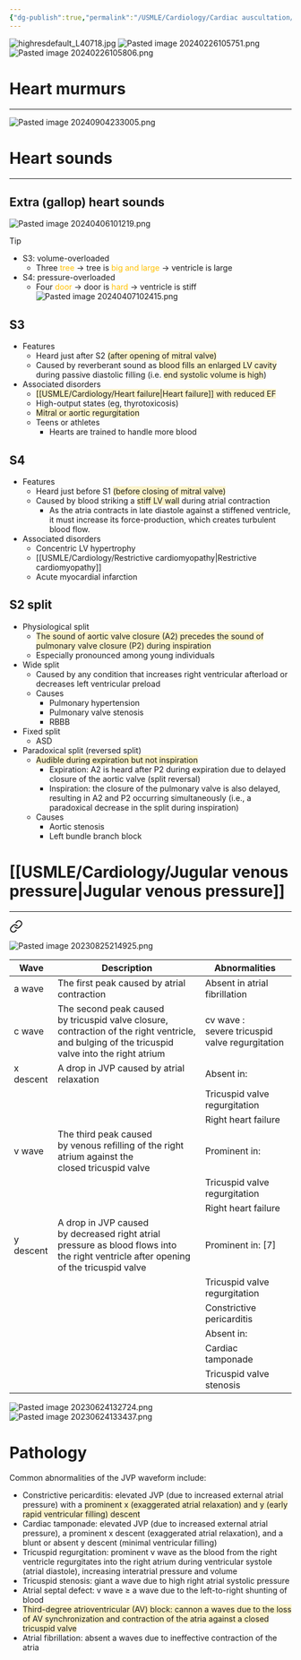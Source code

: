 ```yaml
---
{"dg-publish":true,"permalink":"/USMLE/Cardiology/Cardiac auscultation/","tags":["t1"]}
---
```


![highresdefault_L40718.jpg](/img/user/appendix/highresdefault_L40718.jpg)
![Pasted image 20240226105751.png](/img/user/appendix/Pasted%20image%2020240226105751.png)
![Pasted image 20240226105806.png](/img/user/appendix/Pasted%20image%2020240226105806.png)
# Heart murmurs
---
![Pasted image 20240904233005.png](/img/user/appendix/Pasted%20image%2020240904233005.png)

# Heart sounds
---
## Extra (gallop) heart sounds
![Pasted image 20240406101219.png](/img/user/appendix/Pasted%20image%2020240406101219.png)
>[!tip] 
>- S3: volume-overloaded
>	- Three <font color="#ffc000">tree</font> → tree is <font color="#ffc000">big and large</font> → ventricle is large
>- S4: pressure-overloaded
>	- Four <font color="#ffc000">door</font> → door is <font color="#ffc000">hard</font> → ventricle is stiff![Pasted image 20240407102415.png](/img/user/appendix/Pasted%20image%2020240407102415.png)
## S3
- Features
	- Heard just after S2 <span style="background:rgba(240, 200, 0, 0.2)">(after opening of mitral valve)</span>
	- Caused by reverberant sound as <span style="background:rgba(240, 200, 0, 0.2)">blood fills an enlarged LV cavity</span> during passive diastolic filling (i.e. <span style="background:rgba(240, 200, 0, 0.2)">end systolic volume is high</span>)
- Associated disorders
	- <span style="background:rgba(240, 200, 0, 0.2)">[[USMLE/Cardiology/Heart failure\|Heart failure]] with reduced EF</span>
	- High-output states (eg, thyrotoxicosis)
	- <span style="background:rgba(240, 200, 0, 0.2)">Mitral or aortic regurgitation</span>
	- Teens or athletes
		- Hearts are trained to handle more blood
## S4
- Features
	- Heard just before S1 <span style="background:rgba(240, 200, 0, 0.2)">(before closing of mitral valve)</span>
	- Caused by blood striking a <span style="background:rgba(240, 200, 0, 0.2)">stiff LV wall</span> during atrial contraction
		- As the atria contracts in late diastole against a stiffened ventricle, it must increase its force-production, which creates turbulent blood flow.
- Associated disorders
	- Concentric LV hypertrophy
	- [[USMLE/Cardiology/Restrictive cardiomyopathy\|Restrictive cardiomyopathy]]
	- Acute myocardial infarction
## S2 split
- Physiological split
	- <span style="background:rgba(240, 200, 0, 0.2)">The sound of aortic valve closure (A2) precedes the sound of pulmonary valve closure (P2) during inspiration</span>
	- Especially pronounced among young individuals
- Wide split
	- Caused by any condition that increases right ventricular afterload or decreases left ventricular preload
	- Causes
		- Pulmonary hypertension
		- Pulmonary valve stenosis
		- RBBB
- Fixed split
	- ASD
- Paradoxical split (reversed split)
	- <span style="background:rgba(240, 200, 0, 0.2)">Audible during expiration but not inspiration</span>
		- Expiration: A2 is heard after P2 during expiration due to delayed closure of the aortic valve (split reversal)
		- Inspiration: the closure of the pulmonary valve is also delayed, resulting in A2 and P2 occurring simultaneously (i.e., a paradoxical decrease in the split during inspiration)
	- Causes
		- Aortic stenosis
		- Left bundle branch block
# [[USMLE/Cardiology/Jugular venous pressure\|Jugular venous pressure]]
---

<div class="transclusion internal-embed is-loaded"><a class="markdown-embed-link" href="/USMLE/Cardiology/Jugular venous pressure/" aria-label="Open link"><svg xmlns="http://www.w3.org/2000/svg" width="24" height="24" viewBox="0 0 24 24" fill="none" stroke="currentColor" stroke-width="2" stroke-linecap="round" stroke-linejoin="round" class="svg-icon lucide-link"><path d="M10 13a5 5 0 0 0 7.54.54l3-3a5 5 0 0 0-7.07-7.07l-1.72 1.71"></path><path d="M14 11a5 5 0 0 0-7.54-.54l-3 3a5 5 0 0 0 7.07 7.07l1.71-1.71"></path></svg></a><div class="markdown-embed">




![Pasted image 20230825214925.png](/img/user/appendix/Pasted%20image%2020230825214925.png)


| Wave      | Description                                                                                                                                     | Abnormalities                                  |
|-----------|-------------------------------------------------------------------------------------------------------------------------------------------------|------------------------------------------------|
| a wave    | The first peak caused by atrial contraction                                                                                                     | Absent in atrial fibrillation                  |
| c wave    | The second peak caused by tricuspid valve closure, contraction of the right ventricle, and bulging of the tricuspid valve into the right atrium | cv wave : severe tricuspid valve regurgitation |
| x descent | A drop in JVP caused by atrial relaxation                                                                                                       | Absent in:                                     |
|           |                                                                                                                                                 | Tricuspid valve regurgitation                  |
|           |                                                                                                                                                 | Right heart failure                            |
| v wave    | The third peak caused by venous refilling of the right atrium against the closed tricuspid valve                                                | Prominent in:                                  |
|           |                                                                                                                                                 | Tricuspid valve regurgitation                  |
|           |                                                                                                                                                 | Right heart failure                            |
| y descent | A drop in JVP caused by decreased right atrial pressure as blood flows into the right ventricle after opening of the tricuspid valve            | Prominent in: [7]                              |
|           |                                                                                                                                                 | Tricuspid valve regurgitation                  |
|           |                                                                                                                                                 | Constrictive pericarditis                      |
|           |                                                                                                                                                 | Absent in:                                     |
|           |                                                                                                                                                 | Cardiac tamponade                              |
|           |                                                                                                                                                 | Tricuspid valve stenosis                       |

![Pasted image 20230624132724.png](/img/user/appendix/Pasted%20image%2020230624132724.png)![Pasted image 20230624133437.png](/img/user/appendix/Pasted%20image%2020230624133437.png)
# Pathology
Common abnormalities of the JVP waveform include:  
- Constrictive pericarditis: elevated JVP (due to increased external atrial pressure) with a <span style="background:rgba(240, 200, 0, 0.2)">prominent x (exaggerated atrial relaxation) and y (early rapid ventricular filling) descent</span>  
- Cardiac tamponade: elevated JVP (due to increased external atrial pressure), a prominent x descent (exaggerated atrial relaxation), and a blunt or absent y descent (minimal ventricular filling)  
- Tricuspid regurgitation: prominent v wave as the blood from the right ventricle regurgitates into the right atrium during ventricular systole (atrial diastole), increasing interatrial pressure and volume  
- Tricuspid stenosis: giant a wave due to high right atrial systolic pressure  
- Atrial septal defect: v wave ≥ a wave due to the left-to-right shunting of blood  
- <span style="background:rgba(240, 200, 0, 0.2)">Third-degree atrioventricular (AV) block: cannon a waves due to the loss of AV synchronization and contraction of the atria against a closed tricuspid valve</span>
- Atrial fibrillation: absent a waves due to ineffective contraction of the atria


</div></div>

